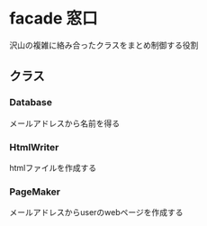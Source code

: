 # facade 窓口
沢山の複雑に絡み合ったクラスをまとめ制御する役割

## クラス

### Database
メールアドレスから名前を得る

### HtmlWriter
htmlファイルを作成する

### PageMaker
メールアドレスからuserのwebページを作成する
